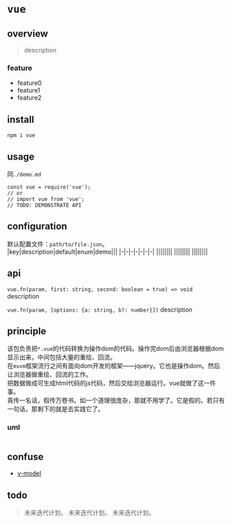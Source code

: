 # `vue`

## overview
> description

### feature
- feature0  
- feature1  
- feature2  

## install
`npm i vue`

## usage
同`./demo.md`
```
const vue = require('vue');
// or
// import vue from 'vue';
// TODO: DEMONSTRATE API
```

## configuration
默认配置文件：`path/to/file.json`。  
|key|description|default|enum|demo|||
|-|-|-|-|-|-|-|
||||||||
||||||||
||||||||

## api
`vue.fn(param, first: string, second: boolean = true) => void`
description

`vue.fn(param, [options: {a: string, b?: number}])`
description

## principle

该包负责把`*.vue`的代码转换为操作dom的代码。操作完dom后由浏览器根据dom显示出来，中间包括大量的重绘、回流。  
在`mvvm`框架流行之间有面向dom开发的框架——jquery。它也是操作dom。然后让浏览器做重绘、回流的工作。  
把数据做成可生成html代码的js代码，然后交给浏览器运行。vue就做了这一件事。    
真传一名话，假传万卷书。如一个道理很庞杂，那就不用学了。它是假的。若只有一句话，那剩下的就是去实践它了。
### uml
```
```

## confuse
- [v-model](/vue3/v-model.html)

## todo
> 未来迭代计划。
> 未来迭代计划。
> 未来迭代计划。